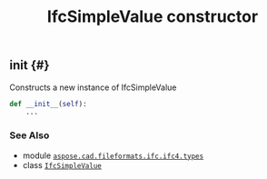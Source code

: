 ﻿---
title: IfcSimpleValue constructor
second_title: Aspose.CAD for Python via .NET API References
description: 
type: docs
weight: 10
url: /python-net/aspose.cad.fileformats.ifc.ifc4.types/ifcsimplevalue/__init__/
is_root: false
---

## __init__ {#}

Constructs a new instance of IfcSimpleValue



```python
def __init__(self):
    ...
```





### See Also
* module [`aspose.cad.fileformats.ifc.ifc4.types`](../../)
* class [`IfcSimpleValue`](/cad/python-net/aspose.cad.fileformats.ifc.ifc4.types/ifcsimplevalue)
